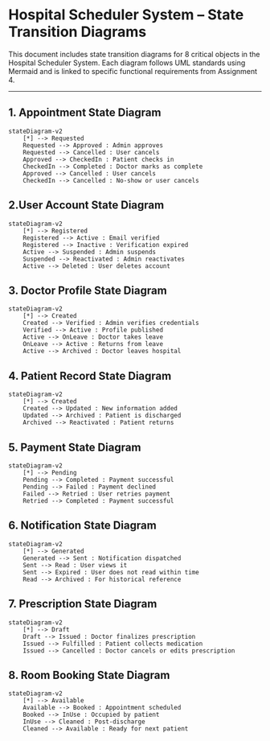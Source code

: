 # Hospital Scheduler System – State Transition Diagrams

This document includes state transition diagrams for 8 critical objects in the Hospital Scheduler System. Each diagram follows UML standards using Mermaid and is linked to specific functional requirements from Assignment 4.

---

## 1. Appointment State Diagram

```mermaid
stateDiagram-v2
    [*] --> Requested
    Requested --> Approved : Admin approves
    Requested --> Cancelled : User cancels
    Approved --> CheckedIn : Patient checks in
    CheckedIn --> Completed : Doctor marks as complete
    Approved --> Cancelled : User cancels
    CheckedIn --> Cancelled : No-show or user cancels
```


## 2.User Account State Diagram

```mermaid
stateDiagram-v2
    [*] --> Registered
    Registered --> Active : Email verified
    Registered --> Inactive : Verification expired
    Active --> Suspended : Admin suspends
    Suspended --> Reactivated : Admin reactivates
    Active --> Deleted : User deletes account
```

## 3. Doctor Profile State Diagram
```mermaid
stateDiagram-v2
    [*] --> Created
    Created --> Verified : Admin verifies credentials
    Verified --> Active : Profile published
    Active --> OnLeave : Doctor takes leave
    OnLeave --> Active : Returns from leave
    Active --> Archived : Doctor leaves hospital
```

## 4. Patient Record State Diagram

```mermaid
stateDiagram-v2
    [*] --> Created
    Created --> Updated : New information added
    Updated --> Archived : Patient is discharged
    Archived --> Reactivated : Patient returns
```

## 5. Payment State Diagram

```mermaid
stateDiagram-v2
    [*] --> Pending
    Pending --> Completed : Payment successful
    Pending --> Failed : Payment declined
    Failed --> Retried : User retries payment
    Retried --> Completed : Payment successful
```

## 6. Notification State Diagram

```mermaid
stateDiagram-v2
    [*] --> Generated
    Generated --> Sent : Notification dispatched
    Sent --> Read : User views it
    Sent --> Expired : User does not read within time
    Read --> Archived : For historical reference
```
 ## 7. Prescription State Diagram

```mermaid
stateDiagram-v2
    [*] --> Draft
    Draft --> Issued : Doctor finalizes prescription
    Issued --> Fulfilled : Patient collects medication
    Issued --> Cancelled : Doctor cancels or edits prescription
```

 ## 8. Room Booking State Diagram

```mermaid
stateDiagram-v2
    [*] --> Available
    Available --> Booked : Appointment scheduled
    Booked --> InUse : Occupied by patient
    InUse --> Cleaned : Post-discharge
    Cleaned --> Available : Ready for next patient
```
